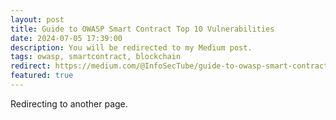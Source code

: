 ```yaml
---
layout: post
title: Guide to OWASP Smart Contract Top 10 Vulnerabilities
date: 2024-07-05 17:39:00
description: You will be redirected to my Medium post.
tags: owasp, smartcontract, blockchain
redirect: https://medium.com/@InfoSecTube/guide-to-owasp-smart-contract-top-10-vulnerabilities-10bb7d4985b4
featured: true
---
```


Redirecting to another page.
